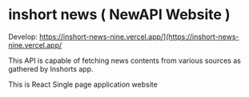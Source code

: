 # inshort news ( NewAPI Website )

Develop: https://inshort-news-nine.vercel.app/](https://inshort-news-nine.vercel.app/

This API is capable of fetching news contents from various sources as gathered by Inshorts app.

This is React Single page application website


